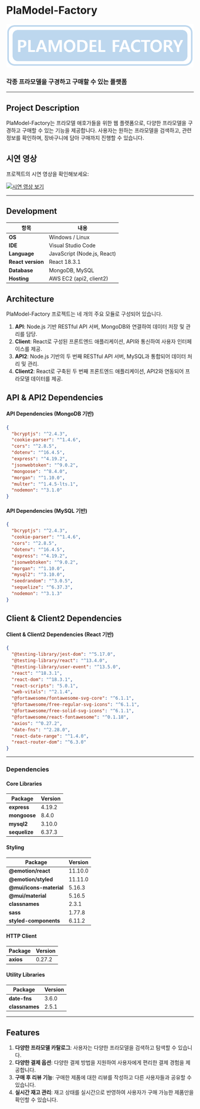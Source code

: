 # PlaModel-Factory

![PlaModel-Factory Logo](PlaModel-Factory-Logo.jpg)

### 각종 프라모델을 구경하고 구매할 수 있는 플랫폼

---

## Project Description
PlaModel-Factory는 프라모델 애호가들을 위한 웹 플랫폼으로, 다양한 프라모델을 구경하고 구매할 수 있는 기능을 제공합니다. 사용자는 원하는 프라모델을 검색하고, 관련 정보를 확인하며, 장바구니에 담아 구매까지 진행할 수 있습니다.

## 시연 영상

프로젝트의 시연 영상을 확인해보세요:

[![시연 영상 보기](https://img.youtube.com/vi/E_KFmdy8OSw/0.jpg)](https://youtu.be/E_KFmdy8OSw)

---

## Development

| 항목  | 내용                                              |
|-------|---------------------------------------------------|
| **OS** | Windows / Linux                            |
| **IDE** | Visual Studio Code                               |
| **Language** | JavaScript (Node.js, React)                    |
| **React version** | React 18.3.1                                 |
| **Database** | MongoDB, MySQL                             |
| **Hosting** | AWS EC2 (api2, client2)                     |


## Architecture

PlaModel-Factory 프로젝트는 네 개의 주요 모듈로 구성되어 있습니다.

1. **API**: Node.js 기반 RESTful API 서버, MongoDB와 연결하여 데이터 저장 및 관리를 담당.
2. **Client**: React로 구성된 프론트엔드 애플리케이션, API와 통신하여 사용자 인터페이스를 제공.
3. **API2**: Node.js 기반의 두 번째 RESTful API 서버, MySQL과 통합되어 데이터 처리 및 관리.
4. **Client2**: React로 구축된 두 번째 프론트엔드 애플리케이션, API2와 연동되어 프라모델 데이터를 제공.


## API & API2 Dependencies

#### API Dependencies (MongoDB 기반)

```json
{
  "bcryptjs": "^2.4.3",
  "cookie-parser": "^1.4.6",
  "cors": "^2.8.5",
  "dotenv": "^16.4.5",
  "express": "^4.19.2",
  "jsonwebtoken": "^9.0.2",
  "mongoose": "^8.4.0",
  "morgan": "^1.10.0",
  "multer": "^1.4.5-lts.1",
  "nodemon": "^3.1.0"
}
```

#### API Dependencies (MySQL 기반)

```json
{
  "bcryptjs": "^2.4.3",
  "cookie-parser": "^1.4.6",
  "cors": "^2.8.5",
  "dotenv": "^16.4.5",
  "express": "^4.19.2",
  "jsonwebtoken": "^9.0.2",
  "morgan": "^1.10.0",
  "mysql2": "^3.10.0",
  "seedrandom": "^3.0.5",
  "sequelize": "^6.37.3",
  "nodemon": "^3.1.3"
}
```


## Client & Client2 Dependencies

#### Client & Client2 Dependencies (React 기반)

```json
{
  "@testing-library/jest-dom": "^5.17.0",
  "@testing-library/react": "^13.4.0",
  "@testing-library/user-event": "^13.5.0",
  "react": "^18.3.1",
  "react-dom": "^18.3.1",
  "react-scripts": "5.0.1",
  "web-vitals": "^2.1.4",
  "@fortawesome/fontawesome-svg-core": "^6.1.1",
  "@fortawesome/free-regular-svg-icons": "^6.1.1",
  "@fortawesome/free-solid-svg-icons": "^6.1.1",
  "@fortawesome/react-fontawesome": "^0.1.18",
  "axios": "^0.27.2",
  "date-fns": "^2.28.0",
  "react-date-range": "^1.4.0",
  "react-router-dom": "^6.3.0"
}
```

---


### Dependencies

#### Core Libraries

| Package  | Version                                              |
|-------|---------------------------------------------------|
| **express** | 4.19.2                            |
| **mongoose** | 8.4.0                               |
| **mysql2** | 3.10.0                    |
| **sequelize** | 6.37.3                                 |

#### Styling

| Package  | Version                                              |
|-------|---------------------------------------------------|
| **@emotion/react** | 11.10.0                            |
| **@emotion/styled** | 11.11.0                               |
| **@mui/icons-material** | 5.16.3                    |
| **@mui/material** | 5.16.5                                 |
| **classnames** | 	2.3.1                                 |
| **sass** | 1.77.8                                 |
| **styled-components** | 6.11.2                                 |

#### HTTP Client

| Package  | Version                                              |
|-------|---------------------------------------------------|
| **axios** | 0.27.2                            |

#### Utility Libraries

| Package  | Version                                              |
|-------|---------------------------------------------------|
| **date-fns** | 3.6.0                            |
| **classnames** | 2.5.1                            |

---


## Features

1. **다양한 프라모델 카탈로그**: 사용자는 다양한 프라모델을 검색하고 탐색할 수 있습니다.
2. **다양한 결제 옵션**: 다양한 결제 방법을 지원하여 사용자에게 편리한 결제 경험을 제공합니다.
3. **구매 후 리뷰 기능**: 구매한 제품에 대한 리뷰를 작성하고 다른 사용자들과 공유할 수 있습니다.
4. **실시간 재고 관리**: 재고 상태를 실시간으로 반영하여 사용자가 구매 가능한 제품만을 확인할 수 있습니다.
